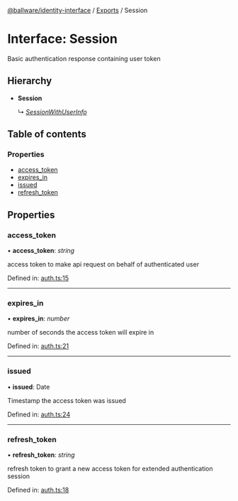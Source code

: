 [@ballware/identity-interface](../README.md) / [Exports](../modules.md) / Session

# Interface: Session

Basic authentication response containing user token

## Hierarchy

* **Session**

  ↳ [*SessionWithUserInfo*](sessionwithuserinfo.md)

## Table of contents

### Properties

- [access\_token](session.md#access_token)
- [expires\_in](session.md#expires_in)
- [issued](session.md#issued)
- [refresh\_token](session.md#refresh_token)

## Properties

### access\_token

• **access\_token**: *string*

access token to make api request on behalf of authenticated user

Defined in: [auth.ts:15](https://github.com/ballware/ballware-client/blob/e25f4ba/packages/identity-interface/src/auth.ts#L15)

___

### expires\_in

• **expires\_in**: *number*

number of seconds the access token will expire in

Defined in: [auth.ts:21](https://github.com/ballware/ballware-client/blob/e25f4ba/packages/identity-interface/src/auth.ts#L21)

___

### issued

• **issued**: Date

Timestamp the access token was issued

Defined in: [auth.ts:24](https://github.com/ballware/ballware-client/blob/e25f4ba/packages/identity-interface/src/auth.ts#L24)

___

### refresh\_token

• **refresh\_token**: *string*

refresh token to grant a new access token for extended authentication session

Defined in: [auth.ts:18](https://github.com/ballware/ballware-client/blob/e25f4ba/packages/identity-interface/src/auth.ts#L18)
